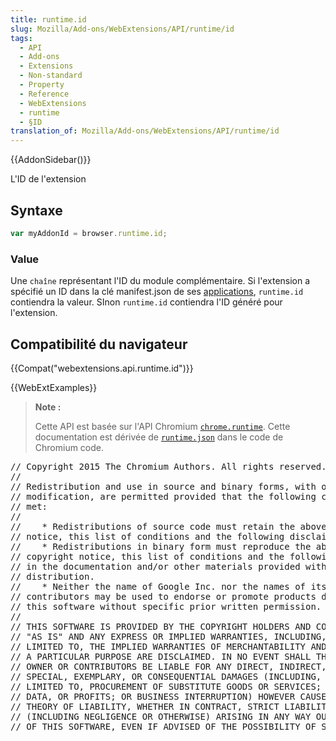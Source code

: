 ```yaml
---
title: runtime.id
slug: Mozilla/Add-ons/WebExtensions/API/runtime/id
tags:
  - API
  - Add-ons
  - Extensions
  - Non-standard
  - Property
  - Reference
  - WebExtensions
  - runtime
  - §ID
translation_of: Mozilla/Add-ons/WebExtensions/API/runtime/id
---
```

{{AddonSidebar()}}

L'ID de l'extension

## Syntaxe

```js
var myAddonId = browser.runtime.id;
```

### Value

Une `chaîne` représentant l'ID du module complémentaire. Si l'extension a spécifié un ID dans la clé manifest.json de ses [applications](/fr/Add-ons/WebExtensions/manifest.json/applications), `runtime.id` contiendra la valeur. SInon `runtime.id` contiendra l'ID généré pour l'extension.

## Compatibilité du navigateur

{{Compat("webextensions.api.runtime.id")}}

{{WebExtExamples}}

> **Note :**
>
> Cette API est basée sur l'API Chromium [`chrome.runtime`](https://developer.chrome.com/extensions/runtime#event-onConnect). Cette documentation est dérivée de [`runtime.json`](https://chromium.googlesource.com/chromium/src/+/master/extensions/common/api/runtime.json) dans le code de Chromium code.

<div class="hidden"><pre>// Copyright 2015 The Chromium Authors. All rights reserved.
//
// Redistribution and use in source and binary forms, with or without
// modification, are permitted provided that the following conditions are
// met:
//
//    * Redistributions of source code must retain the above copyright
// notice, this list of conditions and the following disclaimer.
//    * Redistributions in binary form must reproduce the above
// copyright notice, this list of conditions and the following disclaimer
// in the documentation and/or other materials provided with the
// distribution.
//    * Neither the name of Google Inc. nor the names of its
// contributors may be used to endorse or promote products derived from
// this software without specific prior written permission.
//
// THIS SOFTWARE IS PROVIDED BY THE COPYRIGHT HOLDERS AND CONTRIBUTORS
// "AS IS" AND ANY EXPRESS OR IMPLIED WARRANTIES, INCLUDING, BUT NOT
// LIMITED TO, THE IMPLIED WARRANTIES OF MERCHANTABILITY AND FITNESS FOR
// A PARTICULAR PURPOSE ARE DISCLAIMED. IN NO EVENT SHALL THE COPYRIGHT
// OWNER OR CONTRIBUTORS BE LIABLE FOR ANY DIRECT, INDIRECT, INCIDENTAL,
// SPECIAL, EXEMPLARY, OR CONSEQUENTIAL DAMAGES (INCLUDING, BUT NOT
// LIMITED TO, PROCUREMENT OF SUBSTITUTE GOODS OR SERVICES; LOSS OF USE,
// DATA, OR PROFITS; OR BUSINESS INTERRUPTION) HOWEVER CAUSED AND ON ANY
// THEORY OF LIABILITY, WHETHER IN CONTRACT, STRICT LIABILITY, OR TORT
// (INCLUDING NEGLIGENCE OR OTHERWISE) ARISING IN ANY WAY OUT OF THE USE
// OF THIS SOFTWARE, EVEN IF ADVISED OF THE POSSIBILITY OF SUCH DAMAGE.
</pre></div>
